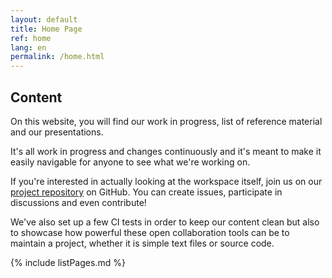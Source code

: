 ```yaml
---
layout: default
title: Home Page
ref: home
lang: en
permalink: /home.html
---
```


## Content

On this website, you will find our work in progress, list of reference material and our presentations.

It's all work in progress and changes continuously and it's meant to make it easily navigable for anyone to see what we're working on.

If you're interested in actually looking at the workspace itself, join us on our [project repository](https://github.com/sara-sabr/ITStrategy) on GitHub.
You can create issues, participate in discussions and even contribute!

We've also set up a few CI tests in order to keep our content clean but also to showcase how powerful these open collaboration tools can be to maintain a project, whether it is simple text files or source code.

{% include listPages.md %}
